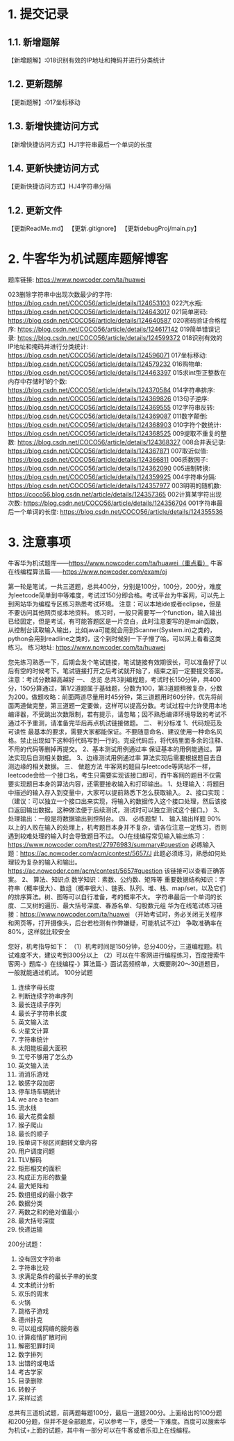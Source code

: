 # 1. 提交记录
## 1.1. 新增题解
【新增题解】:018识别有效的IP地址和掩码并进行分类统计
## 1.2. 更新题解
【更新题解】:017坐标移动
## 1.3. 新增快捷访问方式
【新增快捷访问方式】HJ1字符串最后一个单词的长度
## 1.4. 更新快捷访问方式
【更新快捷访问方式】HJ4字符串分隔
## 1.2. 更新文件
【更新ReadMe.md】
【更新.gitignore】
【更新debugProj/main.py】

# 2. 牛客华为机试题库题解博客

题库链接: https://www.nowcoder.com/ta/huawei

023删除字符串中出现次数最少的字符: https://blog.csdn.net/COCO56/article/details/124653103
022汽水瓶: https://blog.csdn.net/COCO56/article/details/124643017
021简单密码: https://blog.csdn.net/COCO56/article/details/124640587
020密码验证合格程序: https://blog.csdn.net/COCO56/article/details/124617142
019简单错误记录: https://blog.csdn.net/COCO56/article/details/124599372
018识别有效的IP地址和掩码并进行分类统计: https://blog.csdn.net/COCO56/article/details/124596071
017坐标移动: https://blog.csdn.net/COCO56/article/details/124579232
016购物单: https://blog.csdn.net/COCO56/article/details/124463397
015求int型正整数在内存中存储时1的个数: https://blog.csdn.net/COCO56/article/details/124370584
014字符串排序: https://blog.csdn.net/COCO56/article/details/124369826
013句子逆序: https://blog.csdn.net/COCO56/article/details/124369555
012字符串反转: https://blog.csdn.net/COCO56/article/details/124369087
011数字颠倒: https://blog.csdn.net/COCO56/article/details/124368903
010字符个数统计: https://blog.csdn.net/COCO56/article/details/124368525
009提取不重复的整数: https://blog.csdn.net/COCO56/article/details/124368327
008合并表记录: https://blog.csdn.net/COCO56/article/details/124367871
007取近似值: https://blog.csdn.net/COCO56/article/details/124366811
006质数因子: https://blog.csdn.net/COCO56/article/details/124362090
005进制转换: https://blog.csdn.net/COCO56/article/details/124359925
004字符串分隔: https://blog.csdn.net/COCO56/article/details/124357977
003明明的随机数: https://coco56.blog.csdn.net/article/details/124357365
002计算某字符出现次数: https://blog.csdn.net/COCO56/article/details/124356704
001字符串最后一个单词的长度: https://blog.csdn.net/COCO56/article/details/124355536

# 3. 注意事项

牛客华为机试题库——https://www.nowcoder.com/ta/huawei（重点看）
牛客在线编程算法篇——https://www.nowcoder.com/exam/oj

第一轮是笔试，一共三道题，总共400分，分别是100分，100分，200分，难度为leetcode简单到中等难度，考试过150分即合格。考试平台为牛客网，可以先上到网站华为编程专区练习熟悉考试环境。
注意：可以本地ide或者eclipse，但是不要访问其他网页或本地资料。
练习时，一般只需要写一个function，输入输出已经固定，但是考试，有可能答题区是一片空白，此时注意要写的是main函数，从控制台读取输入输出，比如java可能就会用到Scanner(System.in)之类的，python会用到readline之类的，这个到时候别一下子懵了哈。可以网上看看这类练习。
练习地址: https://www.nowcoder.com/ta/huawei

您先练习熟悉一下，后期会发个笔试链接，笔试链接有效期很长，可以准备好了以后有空的时候考下。笔试链接打开之后考试就开始了，结束之前一定要提交答案。注意：考试分数越高越好
一、       总览
总共3到编程题，考试时长150分钟，共400分，150分算通过，第1/2道题属于基础题，分数为100，第3道题稍微复杂，分数为200。做题攻略：前面两道尽量用时45分钟，第三道题用时60分钟，优先将前面两道做完整，第三道题一定要做，这样可以提高分数。考试过程中允许使用本地编译器，不受跳出次数限制，若有提示，请忽略；因不熟悉编译环境导致的考试不通过不予重测，请准备完毕后再点机试链接做题。
二、       判分标准
1、代码规范及可读性
最基本的要求，需要大家都能保证。不要随意命名、建议使用一种命名风格。禁止出现如下这种将代码写到一行的。完成代码后，将代码里面多余的注释、不用的代码等删掉再提交。
2、基本测试用例通过率
保证基本的用例能通过。算法实现后自测相关数据。
3、边缘测试用例通过率
算法实现后需要根据题目去自测边缘的相关数据。
三、       做题方法
牛客网的题目与leetcode等网站不一样，leetcode会给一个接口名，考生只需要实现该接口即可，而牛客网的题目不仅需要实现题目本身的算法内容，还需要接收输入和打印输出。
1、处理输入：将题目中描述的输入存入到变量中，大家可以提前熟悉下怎么获取输入。
2、接口实现：（建议：可以独立一个接口出来实现，将输入的数据传入这个接口处理，然后该接口返回输出数据。这种做法便于后续测试，测试时可以独立测试这个接口。）
3、处理输出：一般是将数据输出到控制台。
四、       必练题型
1、    输入输出样题
90%以上的人败在输入的处理上，机考题目本身并不复杂，请各位注意一定练习，否则遇到较难处理的输入时会导致题目不过。
OJ在线编程常见输入输出练习：https://www.nowcoder.com/test/27976983/summary#question
   必练输入题：https://ac.nowcoder.com/acm/contest/5657/J 此题必须练习，熟悉如何处理较为复杂的输入和输出。https://ac.nowcoder.com/acm/contest/5657#question 该链接可以查看正确答案。
2、    算法、知识点
数学知识：素数、公约数、矩阵等
重要数据结构知识：字符串（概率很大）、数组（概率很大）、链表、队列、堆、栈、map/set，以及它们的排序算法。树、图等可以自行准备，考的概率不大。
字符串最后一个单词的长度、二叉树的遍历、最大括号深度、春游名单、勾股数元组
华为在线笔试练习链接：https://www.nowcoder.com/ta/huawei
（开始考试时，务必关闭无关程序和网页等，打开摄像头，后台若检测有作弊嫌疑，可能机试不过）
争取准确率在80%，这样就比较安全


您好，机考指导如下：
（1）机考时间是150分钟，总分400分，三道编程题。机试难度不大，建议考到300分以上
（2）可以在牛客网进行编程练习，百度搜索牛客网-》题库-》在线编程-》算法篇-》面试高频榜单，大概要刷20～30道题目，一般就能通过机试。
100分试题
1. 连续字母长度
2. 判断连续字符串序列
3. 最长连续子序列
4. 最长子字符串长度
5. 英文输入法
6. 火星文计算
7. 字符串统计
8. 太阳能板最大面积
9. 工号不够用了怎么办
9. 英文输入法
10. 消消乐游戏
11. 敏感字段加密
12. 停车场车辆统计
13. we are a  team
14. 流水线
15. 最大花费金额
16. 猴子爬山
17. 最长的顺子
18. 按单词下标区间翻转文章内容
19. 用户调度问题
20. TLV解码
21. 矩形相交的面积
22. 构成正方形的数量
23. 最大矩阵和
24. 数组组成的最小数字
25. 数据分类
26. 两数之和的绝对值最小
27. 最大括号深度
28. 快递运输

200分试题：
1. 没有回文字符串
2. 字符串比较
3. 求满足条件的最长子串的长度
4. 文本统计分析
5. 欢乐的周末
6. 火锅
7. 跳格子游戏
8. 德州扑克
9. 可以组成网络的服务器
10. 计算疫情扩散时间
11. 解密犯罪时间
12. 数字排列
13. 出错的或电话
14. 考古学家
15. 目录删除
16. 转骰子
17. 采样过滤

总共有三道机试题，前两题每题100分，最后一道题200分。上面给出的100分题和200分题，但并不是全部题库，可以参考一下，感受一下难度。百度可以搜索华为机试+上面的试题，其中有一部分可以在牛客或者乐扣上在线编程。